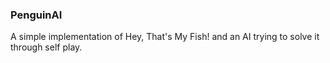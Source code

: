 ### PenguinAI
A simple implementation of Hey, That's My Fish! and an AI trying to solve it through self play.